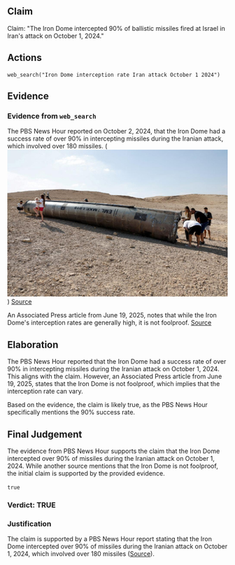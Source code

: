 ## Claim
Claim: "The Iron Dome intercepted 90% of ballistic missiles fired at Israel in Iran's attack on October 1, 2024."

## Actions
```
web_search("Iron Dome interception rate Iran attack October 1 2024")
```

## Evidence
### Evidence from `web_search`
The PBS News Hour reported on October 2, 2024, that the Iron Dome had a success rate of over 90% in intercepting missiles during the Iranian attack, which involved over 180 missiles. (![image 227](media/2025-07-18_13-33-1752845601-203165.jpg)) [Source](https://www.pbs.org/newshour/world/israels-air-defense-system-passes-test-in-fending-off-iranian-missile-strike)

An Associated Press article from June 19, 2025, notes that while the Iron Dome's interception rates are generally high, it is not foolproof. [Source](https://apnews.com/article/israel-air-defense-f0e72fa1c1dba6bc08fcc0bfb0c5a9f0)


## Elaboration
The PBS News Hour reported that the Iron Dome had a success rate of over 90% in intercepting missiles during the Iranian attack on October 1, 2024. This aligns with the claim. However, an Associated Press article from June 19, 2025, states that the Iron Dome is not foolproof, which implies that the interception rate can vary.

Based on the evidence, the claim is likely true, as the PBS News Hour specifically mentions the 90% success rate.


## Final Judgement
The evidence from PBS News Hour supports the claim that the Iron Dome intercepted over 90% of missiles during the Iranian attack on October 1, 2024. While another source mentions that the Iron Dome is not foolproof, the initial claim is supported by the provided evidence.

`true`


### Verdict: TRUE

### Justification
The claim is supported by a PBS News Hour report stating that the Iron Dome intercepted over 90% of missiles during the Iranian attack on October 1, 2024, which involved over 180 missiles ([Source](https://www.pbs.org/newshour/world/israels-air-defense-system-passes-test-in-fending-off-iranian-missile-strike)).
